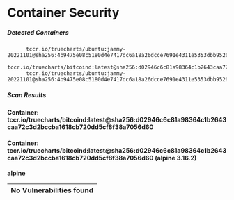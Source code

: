 # Container Security

##### Detected Containers

          tccr.io/truecharts/ubuntu:jammy-20221101@sha256:4b9475e08c5180d4e7417dc6a18a26dcce7691e4311e5353dbb952645c5ff43f
          tccr.io/truecharts/bitcoind:latest@sha256:d02946c6c81a98364c1b2643caa72c3d2bccba1618cb720dd5cf8f38a7056d60
          tccr.io/truecharts/ubuntu:jammy-20221101@sha256:4b9475e08c5180d4e7417dc6a18a26dcce7691e4311e5353dbb952645c5ff43f

##### Scan Results

**Container: tccr.io/truecharts/bitcoind:latest@sha256:d02946c6c81a98364c1b2643caa72c3d2bccba1618cb720dd5cf8f38a7056d60**

#### Container: tccr.io/truecharts/bitcoind:latest@sha256:d02946c6c81a98364c1b2643caa72c3d2bccba1618cb720dd5cf8f38a7056d60 (alpine 3.16.2)
    

**alpine**

      
| No Vulnerabilities found         |
|:---------------------------------|

      

